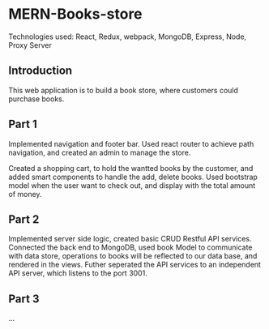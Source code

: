 # MERN-Books-store
Technologies used: React, Redux, webpack, MongoDB, Express, Node, Proxy Server

## Introduction
This web application is to build a book store, where customers could purchase books.

## Part 1
Implemented navigation and footer bar. Used react router to achieve path navigation, and created an admin to manage the store.

Created a shopping cart, to hold the wantted books by the customer, and added smart components to handle the add, delete books.
Used bootstrap model when the user want to check out, and display with the total amount of money.

## Part 2
Implemented server side logic, created basic CRUD Restful API services.
Connected the back end to MongoDB, used book Model to communicate with data store, operations to books will be reflected to our data base, and rendered in the views.
Futher seperated the API services to an independent API server, which listens to the port 3001.

## Part 3
...

